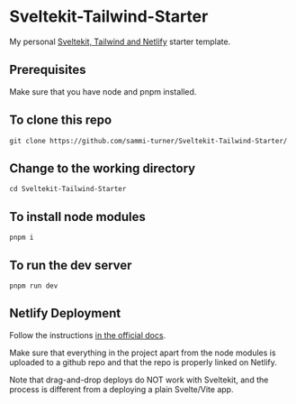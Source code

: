 # Sveltekit-Tailwind-Starter

My personal [Sveltekit, Tailwind and Netlify](https://sveltekit-tailwind-starter.netlify.app/) starter template.

## Prerequisites

Make sure that you have node and pnpm installed.

## To clone this repo

```
git clone https://github.com/sammi-turner/Sveltekit-Tailwind-Starter/
```

## Change to the working directory

```
cd Sveltekit-Tailwind-Starter
```

## To install node modules

```
pnpm i
```

## To run the dev server

```
pnpm run dev
```

## Netlify Deployment

Follow the instructions [in the official docs](https://kit.svelte.dev/docs/adapter-netlify).

Make sure that everything in the project apart from the node modules is uploaded to a github repo and that the repo is properly linked on Netlify.

Note that drag-and-drop deploys do NOT work with Sveltekit, and the process is different from a deploying a plain Svelte/Vite app.
